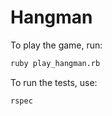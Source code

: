 # Hangman
To play the game, run:

```sh
ruby play_hangman.rb
```

To run the tests, use:

```sh
rspec
```